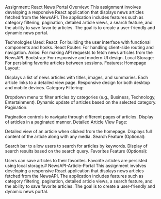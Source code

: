 
Assignment: React News Portal
Overview:
This assignment involves developing a responsive React application that displays news articles fetched from the NewsAPI. The application includes features such as category filtering, pagination, detailed article views, a search feature, and the ability to save favorite articles. The goal is to create a user-friendly and dynamic news portal.

Technologies Used:
React: For building the user interface with functional components and hooks.
React Router: For handling client-side routing and navigation.
Axios: For making API requests to fetch news articles from the NewsAPI.
Bootstrap: For responsive and modern UI design.
Local Storage: For persisting favorite articles between sessions.
Features:
Homepage Layout:

Displays a list of news articles with titles, images, and summaries.
Each article links to a detailed view page.
Responsive design for both desktop and mobile devices.
Category Filtering:

Dropdown menu to filter articles by categories (e.g., Business, Technology, Entertainment).
Dynamic update of articles based on the selected category.
Pagination:

Pagination controls to navigate through different pages of articles.
Display of articles in a paginated manner.
Detailed Article View Page:

Detailed view of an article when clicked from the homepage.
Displays full content of the article along with any media.
Search Feature (Optional):

Search bar to allow users to search for articles by keywords.
Display of search results based on the search query.
Favorites Feature (Optional):

Users can save articles to their favorites.
Favorite articles are persisted using local storage.# NewsAPI-Article-Portal
This assignment involves developing a responsive React application that displays news articles fetched from the NewsAPI. The application includes features such as category filtering, pagination, detailed article views, a search feature, and the ability to save favorite articles. The goal is to create a user-friendly and dynamic news portal.
